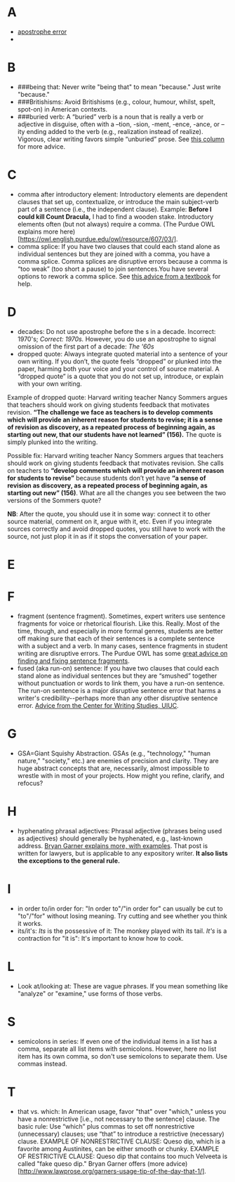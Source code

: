 # A

+ [apostrophe error](https://owl.english.purdue.edu/owl/resource/621/01/)
+ 

# B
+ ###being that: Never write "being that" to mean "because." Just write "because."
+ ###Britishisms: Avoid Britishisms (e.g., colour, humour, whilst, spelt, spot-on) in American contexts. 
+ ###buried verb: A “buried” verb is a noun that is really a verb or adjective in disguise, often with a –tion, -sion, -ment, -ence, -ance, or –ity ending added to the verb (e.g., realization instead of realize). Vigorous, clear writing favors simple “unburied” prose. See [this column](http://www.latimes.com/tn-gnp-0612-casagrande-story.html) for more advice.

# C

+ comma after introductory element: Introductory elements are dependent clauses that set up, contextualize, or introduce the main subject-verb part of a sentence (i.e., the independent clause). Example: **Before I could kill Count Dracula,** I had to find a wooden stake. Introductory elements often (but not always) require a comma. (The Purdue OWL explains more here)[https://owl.english.purdue.edu/owl/resource/607/03/].
+ comma splice: If you have two clauses that could each stand alone as individual sentences but they are joined with a comma, you have a comma splice. Comma splices are disruptive errors because a comma is “too weak” (too short a pause) to join sentences.You have several options to rework a comma splice. See [this advice from a textbook](http://bcs.bedfordstmartins.com/everyday_writer3e/20errors/8.html) for help. 

# D

+ decades: Do not use apostrophe before the s in a decade. Incorrect: 1970's; *Correct: 1970s.* However, you do use an apostrophe to signal omission of the first part of a decade: *The '60s*
+ dropped quote: Always integrate quoted material into a sentence of your own writing. If you don’t, the quote feels “dropped” or plunked into the paper, harming both your voice and your control of source material. A “dropped quote” is a quote that you do not set up, introduce, or explain with your own writing. 

Example of dropped quote: Harvard writing teacher Nancy Sommers argues that teachers should work on giving students feedback that motivates revision. **“The challenge we face as teachers is to develop comments which will provide an inherent reason for students to revise; it is a sense of revision as discovery, as a repeated process of beginning again, as starting out new, that our students have not learned” (156).** The quote is simply plunked into the writing. 

Possible fix: Harvard writing teacher Nancy Sommers argues that teachers should work on giving students feedback that motivates revision. She calls on teachers to **“develop comments which will provide an inherent reason for students to revise”** because students don’t yet have **“a sense of revision as discovery, as a repeated process of beginning again, as starting out new” (156)**. What are all the changes you see between the two versions of the Sommers quote? 

**NB**: After the quote, you should use it in some way: connect it to other source material, comment on it, argue with it, etc. Even if you integrate sources correctly and avoid dropped quotes, you still have to work with the source, not just plop it in as if it stops the conversation of your paper. 


# E
# F

+ fragment (sentence fragment). Sometimes, expert writers use sentence fragments for voice or rhetorical flourish. Like this. Really. 
Most of the time, though, and especially in more formal genres, students are better off making sure that each of their sentences is a complete sentence with a subject and a verb. In many cases, sentence fragments in student writing are disruptive errors. The Purdue OWL has some [great advice on finding and fixing sentence fragments](https://owl.english.purdue.edu/owl/resource/620/01/). 
+ fused (aka run-on) sentence: If you have two clauses that could each stand alone as individual sentences but they are “smushed” together without punctuation or words to link them, you have a run-on sentence. The run-on sentence is a major disruptive sentence error that harms a writer's credibility--perhaps more than any other disruptive sentence error. [Advice from the Center for Writing Studies, UIUC](http://www.cws.illinois.edu/workshop/writers/fusedsentences/).


# G

+ GSA=Giant Squishy Abstraction. GSAs (e.g.,  "technology," "human nature," "society," etc.) are enemies of precision and clarity. They are huge abstract concepts that are, necessarily, almost impossible to wrestle with in most of your projects. How might you refine, clarify, and refocus?

# H

+ hyphenating phrasal adjectives: Phrasal adjective (phrases being used as adjectives) should generally be hyphenated, e.g., last-known address. [Bryan Garner explains more, with examples](http://www.lawprose.org/lawprose-lesson-151-the-art-of-hyphenating-phrasal-adjectives). That post is written for lawyers, but is applicable to any expository writer. **It also lists the exceptions to the general rule.**

# I

+ in order to/in order for: "In order to"/"in order for" can usually be cut to "to"/"for" without losing meaning. Try cutting and see whether you think it works.
+ its/it's: *Its* is the possessive of it: The monkey played with its tail. *It's* is a contraction for "it is": It's important to know how to cook.

# L 
+ Look at/looking at: These are vague phrases. If you mean something like "analyze" or "examine," use forms of those verbs.

# S

+ semicolons in series: If even one of the individual items in a list has a comma, separate all list items with semicolons. However, here no list item has its own comma, so don't use semicolons to separate them. Use commas instead. 

# T

+ that vs. which: In American usage, favor "that" over  "which," unless you have a nonrestrictive [i.e., not necessary to the sentence] clause. The basic rule: Use “which” plus commas to  set off nonrestrictive (unnecessary) clauses; use “that” to introduce a restrictive (necessary) clause. EXAMPLE OF NONRESTRICTIVE CLAUSE: Queso dip, which is a favorite among Austinites, can be either smooth or chunky. EXAMPLE OF RESTRICTIVE CLAUSE: Queso dip that contains too much Velveeta is called "fake queso dip." Bryan Garner offers (more advice)[http://www.lawprose.org/garners-usage-tip-of-the-day-that-1/].



